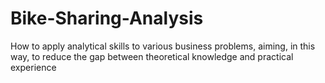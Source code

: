 # Bike-Sharing-Analysis
How to apply analytical skills to various  business problems, aiming, in this way, to reduce the gap between theoretical  knowledge and practical experience
